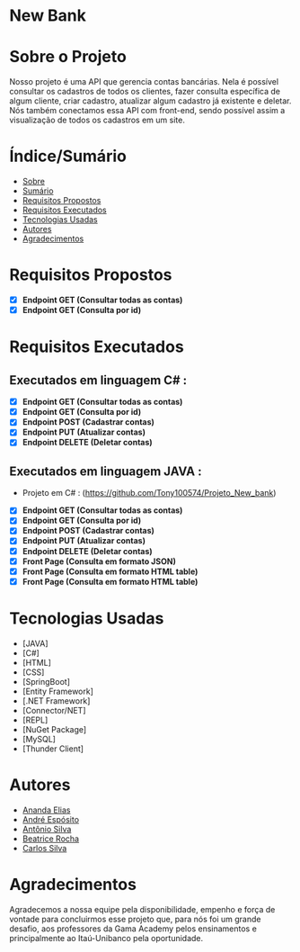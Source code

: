 # New Bank 

# Sobre o Projeto
<p> Nosso projeto é uma API que gerencia contas bancárias. Nela é possível consultar os cadastros de todos os clientes, fazer consulta específica de algum cliente,
criar cadastro, atualizar algum cadastro já existente e deletar. Nós também conectamos essa API com front-end, sendo possível assim a visualização de todos os cadastros em um site.</p>

# Índice/Sumário
* [Sobre](#sobre-o-projeto)
* [Sumário](#índice/sumário)
* [Requisitos Propostos](#requisitos-propostos)
* [Requisitos Executados](#requisitos-executados)
* [Tecnologias Usadas](#tecnologias-usadas)
* [Autores](#autores)
* [Agradecimentos](#agradecimentos)

# Requisitos Propostos 
- [x] **Endpoint GET (Consultar todas as contas)**
- [x] **Endpoint GET (Consulta por id)**

# Requisitos Executados 
## Executados em linguagem C# :
- [x] **Endpoint GET (Consultar todas as contas)**
- [x] **Endpoint GET (Consulta por id)**
- [x] **Endpoint POST (Cadastrar contas)**
- [x] **Endpoint PUT (Atualizar contas)**
- [x] **Endpoint DELETE (Deletar contas)**

## Executados em linguagem JAVA :
* Projeto em C# : (https://github.com/Tony100574/Projeto_New_bank)
- [x] **Endpoint GET (Consultar todas as contas)**
- [x] **Endpoint GET (Consulta por id)**
- [x] **Endpoint POST (Cadastrar contas)**
- [x] **Endpoint PUT (Atualizar contas)**
- [x] **Endpoint DELETE (Deletar contas)**
- [x] **Front Page (Consulta em formato JSON)**
- [x] **Front Page (Consulta em formato HTML table)**
- [x] **Front Page (Consulta em formato HTML table)**

# Tecnologias Usadas
- [JAVA]
- [C#]
- [HTML]
- [CSS]
- [SpringBoot]
- [Entity Framework]
- [.NET Framework]
- [Connector/NET]
- [REPL]
- [NuGet Package]
- [MySQL]
- [Thunder Client]

# Autores
- [Ananda Elias](https://github.com/AnandaElias)
- [André Espósito](https://github.com/AndreEsposito)
- [Antônio Silva](https://github.com/Tony100574)
- [Beatrice Rocha](https://github.com/beatricerocha)
- [Carlos Silva](https://github.com/carlos-silva007)

# Agradecimentos 
<p> Agradecemos a nossa equipe pela disponibilidade, empenho e força de vontade para concluirmos esse projeto
que, para nós foi um grande desafio, aos professores da Gama Academy pelos ensinamentos e principalmente ao Itaú-Unibanco pela oportunidade.</p>

